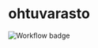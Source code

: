 # ohtuvarasto

![Workflow badge](https://github.com/jtpcode/ohtuvarasto/actions/workflows/CI/badge.svg)
